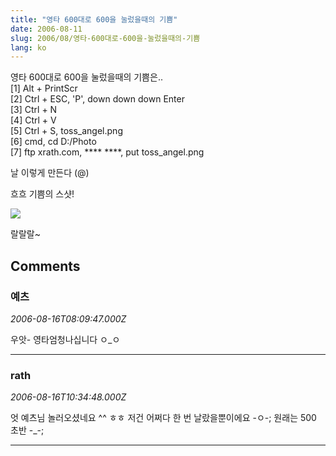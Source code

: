 ```yaml
---
title: "영타 600대로 600을 눌렀을때의 기쁨"
date: 2006-08-11
slug: 2006/08/영타-600대로-600을-눌렀을때의-기쁨
lang: ko
---
```


영타 600대로 600을 눌렀을때의 기쁨은..   
[1] Alt + PrintScr  
[2] Ctrl + ESC, 'P', down down down Enter  
[3] Ctrl + N  
[4] Ctrl + V  
[5] Ctrl + S, toss_angel.png  
[6] cmd, cd D:/Photo  
[7] ftp xrath.com, **** ****, put toss_angel.png  

날 이렇게 만든다 (@)

흐흐 기쁨의 스샷!

![](/img/toss_angel.png)

랄랄랄~

## Comments

### 예츠
*2006-08-16T08:09:47.000Z*

우앗-
영타엄청나십니다 ㅇ_ㅇ

---

### rath
*2006-08-16T10:34:48.000Z*

엇 예츠님 놀러오셨네요 ^^ ㅎㅎ 저건 어쩌다 한 번 날랐을뿐이에요 -ㅇ-; 원래는 500 초반 -_-;

---


